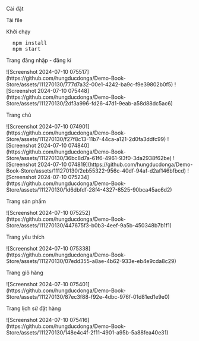 <p>Cài đặt</p>
<p>Tải file</p>
<p>Khởi chạy</p>
<pre>
  npm install
  npm start
</pre>
  
<p>Trang đăng nhập - đăng kí</p>
![Screenshot 2024-07-10 075517](https://github.com/hungducdonga/Demo-Book-Store/assets/111270130/777d7a32-00e1-4242-ba9c-f9e39802b0f5)
![Screenshot 2024-07-10 075448](https://github.com/hungducdonga/Demo-Book-Store/assets/111270130/2df3a996-fd26-47d1-9eab-a58d88dc5ac6)

<p>Trang chủ</p>
![Screenshot 2024-07-10 074901](https://github.com/hungducdonga/Demo-Book-Store/assets/111270130/f27f8c13-11b7-44ca-a121-2d0fa3ddfc99)
![Screenshot 2024-07-10 074840](https://github.com/hungducdonga/Demo-Book-Store/assets/111270130/36bc8d7a-61f6-4961-93f0-3da2938f62be)
![Screenshot 2024-07-10 074819](https://github.com/hungducdonga/Demo-Book-Store/assets/111270130/2eb55322-956c-40df-94af-d2af146bfbcd)
![Screenshot 2024-07-10 075234](https://github.com/hungducdonga/Demo-Book-Store/assets/111270130/1d6dbfdf-28f4-4327-8525-90bca45ac6d2)

<p>Trang sản phẩm</p>
![Screenshot 2024-07-10 075252](https://github.com/hungducdonga/Demo-Book-Store/assets/111270130/447675f3-b0b3-4eef-9a5b-450348b7b1f1)

<p>Trang yêu thích</p> 
![Screenshot 2024-07-10 075338](https://github.com/hungducdonga/Demo-Book-Store/assets/111270130/07edd355-a8ae-4b62-933e-eb4e9cda8c29)

<p>Trang giỏ hàng</p> 
![Screenshot 2024-07-10 075401](https://github.com/hungducdonga/Demo-Book-Store/assets/111270130/87ec3f88-f92e-4dbc-976f-01d81ed1e9e0)

<p>Trang lịch sử đặt hàng</p> 
![Screenshot 2024-07-10 075416](https://github.com/hungducdonga/Demo-Book-Store/assets/111270130/148e4c4f-2f11-4901-a95b-5a88fea40e31)
